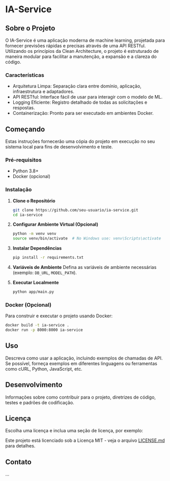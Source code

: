 # IA-Service

## Sobre o Projeto

O IA-Service é uma aplicação moderna de machine learning, projetada para fornecer previsões rápidas e precisas através de uma API RESTful. Utilizando os princípios da Clean Architecture, o projeto é estruturado de maneira modular para facilitar a manutenção, a expansão e a clareza do código.

### Características

- Arquitetura Limpa: Separação clara entre domínio, aplicação, infraestrutura e adaptadores.
- API RESTful: Interface fácil de usar para interagir com o modelo de ML.
- Logging Eficiente: Registro detalhado de todas as solicitações e respostas.
- Containerização: Pronto para ser executado em ambientes Docker.

## Começando

Estas instruções fornecerão uma cópia do projeto em execução no seu sistema local para fins de desenvolvimento e teste.

### Pré-requisitos

- Python 3.8+
- Docker (opcional)

### Instalação

1. **Clone o Repositório**

   ```sh
   git clone https://github.com/seu-usuario/ia-service.git
   cd ia-service
   ```

2. **Configurar Ambiente Virtual (Opcional)**

   ```sh
   python -m venv venv
   source venv/bin/activate  # No Windows use: venv\Scripts\activate
   ```

3. **Instalar Dependências**

   ```sh
   pip install -r requirements.txt
   ```

4. **Variáveis de Ambiente**
   Defina as variáveis de ambiente necessárias (exemplo: `DB_URL`, `MODEL_PATH`).

5. **Executar Localmente**
   ```sh
   python app/main.py
   ```

### Docker (Opcional)

Para construir e executar o projeto usando Docker:

```sh
docker build -t ia-service .
docker run -p 8000:8000 ia-service
```

## Uso

Descreva como usar a aplicação, incluindo exemplos de chamadas de API. Se possível, forneça exemplos em diferentes linguagens ou ferramentas como cURL, Python, JavaScript, etc.

## Desenvolvimento

Informações sobre como contribuir para o projeto, diretrizes de código, testes e padrões de codificação.

## Licença

Escolha uma licença e inclua uma seção de licença, por exemplo:

Este projeto está licenciado sob a Licença MIT - veja o arquivo [LICENSE.md](LICENSE.md) para detalhes.

## Contato

...
